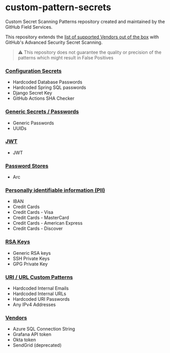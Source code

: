# custom-pattern-secrets

Custom Secret Scanning Patterns repository created and maintained by the GitHub Field Services.

This repository extends the [list of supported Vendors out of the box](https://docs.github.com/en/enterprise-cloud@latest/code-security/secret-scanning/secret-scanning-patterns) with GitHub's Advanced Security Secret Scanning.

> :warning: This repository does not guarantee the quality or precision of the patterns which might result in False Positives


### [Configuration Secrets](./configs)

- Hardcoded Database Passwords
- Hardcoded Spring SQL passwords
- Django Secret Key
- GitHub Actions SHA Checker


### [Generic Secrets / Passwords](./generic)

- Generic Passwords
- UUIDs


### [JWT](./jwt)

- JWT


### [Password Stores](./password_store)

- Arc


### [Personally identifiable information (PII)](./pii)

- IBAN
- Credit Cards
- Credit Cards - Visa
- Credit Cards - MasterCard
- Credit Cards - American Express
- Credit Cards - Discover


### [RSA Keys](./rsa)

- Generic RSA keys
- SSH Private Keys
- GPG Private Key


### [URI / URL Custom Patterns](./uri)

- Hardcoded Internal Emails
- Hardcoded Internal URLs
- Hardcoded URI Passwords
- Any IPv4 Addresses


### [Vendors](./vendors)

- Azure SQL Connection String
- Grafana API token
- Okta token
- SendGrid (deprecated)
